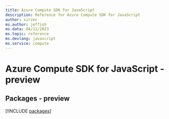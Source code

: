 ```yaml
---
title: Azure Compute SDK for JavaScript
description: Reference for Azure Compute SDK for JavaScript
author: xirzec
ms.author: jeffish
ms.data: 04/11/2023
ms.topic: reference
ms.devlang: javascript
ms.service: compute
---
```

# Azure Compute SDK for JavaScript - preview
## Packages - preview
[!INCLUDE [packages](compute-index.md)]